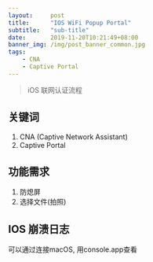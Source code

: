 ```yaml
---
layout:     post
title:      "IOS WiFi Popup Portal"
subtitle:   "sub-title"
date:       2019-11-20T10:21:49+08:00
banner_img: /img/post_banner_common.jpg
tags:
    - CNA
    - Captive Portal
---
```

> iOS 联网认证流程
> 

## 关键词
1. CNA (Captive Network Assistant)
2. Captive Portal 

## 功能需求
1. 防熄屏
2. 选择文件(拍照)




## IOS 崩溃日志
可以通过连接macOS, 用console.app查看